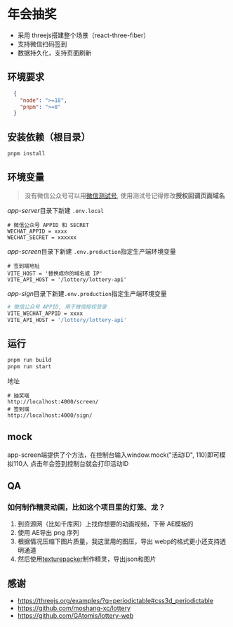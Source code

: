 # 年会抽奖

- 采用 threejs搭建整个场景（react-three-fiber）
- 支持微信扫码签到
- 数据持久化，支持页面刷新

## 环境要求

```json
  {
    "node": ">=18",
    "pnpm": ">=8"
  }
```

## 安装依赖（根目录）
```bash
pnpm install
```

## 环境变量

> 没有微信公众号可以用[微信测试号](https://mp.weixin.qq.com/debug/cgi-bin/sandboxinfo?action=showinfo&t=sandbox/index),
> 使用测试号记得修改**授权回调页面域名**

*app-server*目录下新建 ``.env.local``
```
# 微信公众号 APPID 和 SECRET
WECHAT_APPID = xxxx
WECHAT_SECRET = xxxxxx
```

*app-screen*目录下新建 ``.env.production``指定生产端环境变量
```
# 签到端地址
VITE_HOST = '替换成你的域名或 IP'
VITE_API_HOST = '/lottery/lottery-api'
```

*app-sign*目录下新建``.env.production``指定生产端环境变量
```bash
# 微信公众号 APPID, 用于微信授权登录
VITE_WECHAT_APPID = xxxx
VITE_API_HOST = '/lottery/lottery-api'
```

## 运行
```bash
pnpm run build
pnpm run start
```

地址
```
# 抽奖端
http://localhost:4000/screen/
# 签到端
http://localhost:4000/sign/
```

## mock

app-screen端提供了个方法，在控制台输入window.mock("活动ID", 110)即可模拟110人
点击年会签到控制台就会打印活动ID

## QA

### 如何制作精灵动画，比如这个项目里的灯笼、龙？
1. 到资源网（比如千库网）上找你想要的动画视频，下带 AE模板的
2. 使用 AE导出 png 序列
3. 根据情况压缩下图片质量，我这里用的图压，导出 webp的格式更小还支持透明通道
4. 然后使用[texturepacker](https://www.codeandweb.com/texturepacker)制作精灵，导出json和图片

## 感谢
- https://threejs.org/examples/?q=periodictable#css3d_periodictable
- https://github.com/moshang-xc/lottery
- https://github.com/GAtomis/lottery-web
